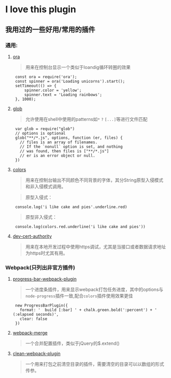 # I love this plugin

## 我用过的一些好用/常用的插件

### 通用:

1. [ora](https://github.com/sindresorhus/ora)
	>用来在控制台显示一个类似于loandig循环转圈的效果
	>
		const ora = require('ora');
		const spinner = ora('Loading unicorns').start();
		setTimeout(() => {
	    	spinner.color = 'yellow';
    		spinner.text = 'Loading rainbows';
		}, 1000);
	
2. [glob](https://github.com/isaacs/node-glob)
	>允许使用在shell中使用的patterns如`*` `?` `[...]`等进行文件匹配
	>
		var glob = require("glob")
		// options is optional
		glob("**/*.js", options, function (er, files) {
		  // files is an array of filenames.
		  // If the `nonull` option is set, and nothing
		  // was found, then files is ["**/*.js"]
		  // er is an error object or null.
		})
1. [colors](https://github.com/marak/colors.js/)
	>用来在控制台输出不同颜色不同背景的字体，其分String原型入侵模式和非入侵模式调用。
	
	>原型入侵式：
	>	
		console.log('i like cake and pies'.underline.red)
	>原型非入侵式：	
	>
		console.log(colors.red.underline('i like cake and pies'))
		
		
2. [dev-cert-authority](https://github.com/latentflip/dev-cert-authority)
	>用来在本地开发过程中使用https调试，尤其是当接口或者数据请求地址为https时尤其有用。

### Webpack(只列出非官方插件)

1. [progress-bar-webpack-plugin](https://github.com/clessg/progress-bar-webpack-plugin)
	>一个进度条插件，用来显示webpack打包任务进度，其中的options与`node-progress`插件一致,配合`colors`插件使用效果更佳
	>
		new ProgressBarPlugin({
		  format: '  build [:bar] ' + chalk.green.bold(':percent') + ' (:elapsed seconds)',
		  clear: false
		})

2. [webpack-merge](https://github.com/survivejs/webpack-merge)
	>一个合并配置插件，类似于jQuery的$.extend()
3. [clean-webpack-plugin](https://github.com/johnagan/clean-webpack-plugin)
	>一个用来打包之前清空目录的插件，需要清空的目录可以以数组的形式传参。

